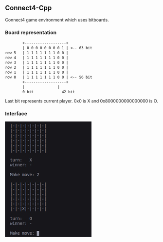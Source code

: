 ## Connect4-Cpp
Connect4 game environment which uses bitboards.

### Board representation

			+-------------------+
			| 0 0 0 0 0 0 0 0 1 | <-- 63 bit
	row 5	| 1 1 1 1 1 1 1 0 0 |
	row 4	| 1 1 1 1 1 1 1 0 0 |
	row 3	| 1 1 1 1 1 1 1 0 0 |
	row 2	| 1 1 1 1 1 1 1 0 0 |
	row 1	| 1 1 1 1 1 1 1 0 0 |
	row 0	| 1 1 1 1 1 1 1 0 0 | <-- 56 bit
			+-------------------+
			|               |
			0 bit	          42 bit

Last bit represents current player. 0x0 is X and 0x8000000000000000 is O.

### Interface
![alt text](img/img.jpg "Interface")